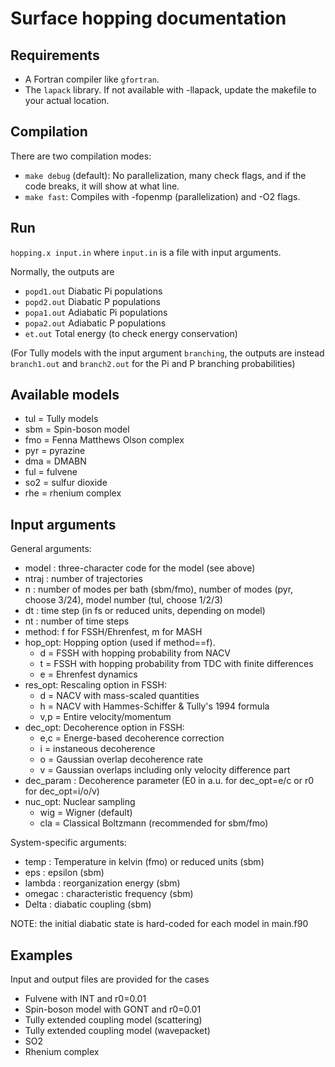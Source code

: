 # Surface hopping documentation

## Requirements
- A Fortran compiler like `gfortran`.
- The `lapack` library. If not available with -llapack, update the makefile to your actual location.

## Compilation 
There are two compilation modes:
- `make debug` (default): No parallelization, many check flags, and if the code breaks, it will show at what line.
- `make fast`: Compiles with -fopenmp (parallelization) and -O2 flags.

## Run
`hopping.x input.in` 
where `input.in` is a file with input arguments.

Normally, the outputs are 
- `popd1.out` Diabatic Pi populations
- `popd2.out` Diabatic P populations
- `popa1.out` Adiabatic Pi populations
- `popa2.out` Adiabatic P populations
- `et.out` Total energy (to check energy conservation)

(For Tully models with the input argument `branching`, the outputs
are instead `branch1.out` and `branch2.out` for the Pi and P branching
probabilities)

## Available models
- tul = Tully models 
- sbm = Spin-boson model
- fmo = Fenna Matthews Olson complex
- pyr = pyrazine
- dma = DMABN
- ful = fulvene
- so2 = sulfur dioxide
- rhe = rhenium complex

## Input arguments
General arguments:
- model : three-character code for the model (see above)
- ntraj : number of trajectories
- n     : number of modes per bath (sbm/fmo), number of modes (pyr, choose 3/24), model number (tul, choose 1/2/3)
- dt    : time step (in fs or reduced units, depending on model)
- nt    : number of time steps
- method: f for FSSH/Ehrenfest, m for MASH
- hop_opt: Hopping option (used if method==f). 
  - d = FSSH with hopping probability from NACV
  - t = FSSH with hopping probability from TDC with finite differences 
  - e = Ehrenfest dynamics
- res_opt: Rescaling option in FSSH: 
  - d = NACV with mass-scaled quantities
  - h = NACV with Hammes-Schiffer & Tully's 1994 formula
  - v,p = Entire velocity/momentum
- dec_opt: Decoherence option in FSSH:
  - e,c = Energe-based decoherence correction
  - i = instaneous decoherence
  - o = Gaussian overlap decoherence rate
  - v = Gaussian overlaps including only velocity difference part
- dec_param : Decoherence parameter (E0 in a.u. for dec_opt=e/c or r0 for dec_opt=i/o/v)
- nuc_opt: Nuclear sampling
  - wig = Wigner (default)
  - cla = Classical Boltzmann (recommended for sbm/fmo)

System-specific arguments:
- temp : Temperature in kelvin (fmo) or reduced units (sbm)
- eps : epsilon (sbm)
- lambda : reorganization energy (sbm)
- omegac : characteristic frequency (sbm)
- Delta : diabatic coupling (sbm)

NOTE: the initial diabatic state is hard-coded for each model in main.f90

## Examples 
Input and output files are provided for the cases
- Fulvene with INT and r0=0.01
- Spin-boson model with GONT and r0=0.01
- Tully extended coupling model (scattering)
- Tully extended coupling model (wavepacket)
- SO2
- Rhenium complex 
